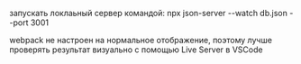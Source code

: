 запускать локлаьный сервер командой: npx json-server --watch db.json --port 3001

webpack не настроен на нормальное отображение, поэтому лучше проверять результат визуально с помощью Live Server в VSCode
